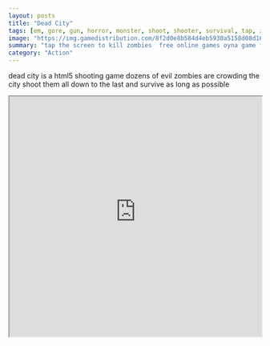 ```yaml
---
layout: posts
title: "Dead City"
tags: [em, gore, gun, horror, monster, shoot, shooter, survival, tap, zombie, zombies, free, online, games, oyna, game, free, games, play, play, games]
image: "https://img.gamedistribution.com/8f2d0e8b584d4eb5930a5158d08d163b.jpg"
summary: "tap the screen to kill zombies  free online games oyna game free games play play games"
category: "Action"
---
```


dead city is a html5 shooting game dozens of evil zombies are crowding the city shoot them all down to the last and survive as long as possible

<iframe width="100%" height="480px;" src="https://html5.gamedistribution.com/8f2d0e8b584d4eb5930a5158d08d163b/"></iframe>